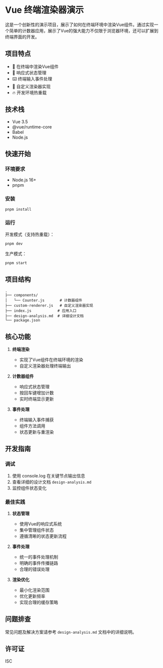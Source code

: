 # Vue 终端渲染器演示

这是一个创新性的演示项目，展示了如何在终端环境中渲染Vue组件。通过实现一个简单的计数器应用，展示了Vue的强大能力不仅限于浏览器环境，还可以扩展到终端界面的开发。

## 项目特点

- 🎯 在终端中渲染Vue组件
- 🔄 响应式状态管理
- ⌨️ 终端输入事件处理
- 🎨 自定义渲染器实现
- 🔥 开发环境热重载

## 技术栈

- Vue 3.5
- @vue/runtime-core
- Babel
- Node.js

## 快速开始

### 环境要求

- Node.js 16+
- pnpm

### 安装

```bash
pnpm install
```

### 运行

开发模式（支持热重载）：
```bash
pnpm dev
```

生产模式：
```bash
pnpm start
```

## 项目结构

```
.
├── components/
│   └── Counter.js       # 计数器组件
├── custom-renderer.js   # 自定义渲染器实现
├── index.js            # 应用入口
├── design-analysis.md  # 详细设计文档
└── package.json
```

## 核心功能

1. **终端渲染**
   - 实现了Vue组件在终端环境的渲染
   - 自定义渲染器处理终端输出

2. **计数器组件**
   - 响应式状态管理
   - 按回车键增加计数
   - 实时终端显示更新

3. **事件处理**
   - 终端输入事件捕获
   - 组件方法调用
   - 状态更新与重渲染

## 开发指南

### 调试

1. 使用 console.log 在关键节点输出信息
2. 查看详细的设计文档 `design-analysis.md`
3. 监控组件状态变化

### 最佳实践

1. **状态管理**
   - 使用Vue的响应式系统
   - 集中管理组件状态
   - 遵循清晰的状态更新流程

2. **事件处理**
   - 统一的事件处理机制
   - 明确的事件传播链路
   - 合理的错误处理

3. **渲染优化**
   - 最小化渲染范围
   - 优化更新频率
   - 实现合理的缓存策略

## 问题排查

常见问题及解决方案请参考 `design-analysis.md` 文档中的详细说明。

## 许可证

ISC
